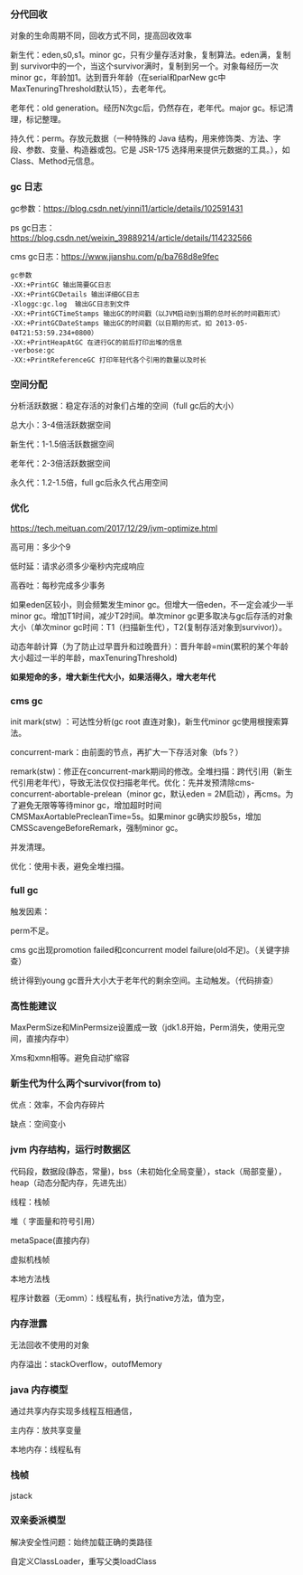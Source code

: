 ### 分代回收

对象的生命周期不同，回收方式不同，提高回收效率

新生代：eden,s0,s1。minor gc，只有少量存活对象，复制算法。eden满，复制到 survivor中的一个，当这个survivor满时，复制到另一个。对象每经历一次minor gc，年龄加1。达到晋升年龄（在serial和parNew gc中MaxTenuringThreshold默认15），去老年代。

老年代：old generation。经历N次gc后，仍然存在，老年代。major gc。标记清理，标记整理。

持久代：perm。存放元数据（一种特殊的 Java 结构，用来修饰类、方法、字段、参数、变量、构造器或包。它是 JSR-175 选择用来提供元数据的工具。），如Class、Method元信息。

### gc 日志

gc参数：https://blog.csdn.net/yinni11/article/details/102591431

ps gc日志：https://blog.csdn.net/weixin_39889214/article/details/114232566

cms gc日志：https://www.jianshu.com/p/ba768d8e9fec

~~~
gc参数
-XX:+PrintGC 输出简要GC日志 
-XX:+PrintGCDetails 输出详细GC日志 
-Xloggc:gc.log  输出GC日志到文件
-XX:+PrintGCTimeStamps 输出GC的时间戳（以JVM启动到当期的总时长的时间戳形式） 
-XX:+PrintGCDateStamps 输出GC的时间戳（以日期的形式，如 2013-05-04T21:53:59.234+0800） 
-XX:+PrintHeapAtGC 在进行GC的前后打印出堆的信息
-verbose:gc
-XX:+PrintReferenceGC 打印年轻代各个引用的数量以及时长
~~~

### 空间分配

分析活跃数据：稳定存活的对象们占堆的空间（full gc后的大小）

总大小：3-4倍活跃数据空间

新生代：1-1.5倍活跃数据空间

老年代：2-3倍活跃数据空间

永久代：1.2-1.5倍，full gc后永久代占用空间

### 优化

https://tech.meituan.com/2017/12/29/jvm-optimize.html

高可用：多少个9

低时延：请求必须多少毫秒内完成响应

高吞吐：每秒完成多少事务

如果eden区较小，则会频繁发生minor gc。但增大一倍eden，不一定会减少一半minor gc。增加T1时间，减少T2时间。单次minor gc更多取决与gc后存活的对象大小（单次minor gc时间：T1（扫描新生代），T2(复制存活对象到survivor)）。

动态年龄计算（为了防止过早晋升和过晚晋升）：晋升年龄=min(累积的某个年龄大小超过一半的年龄，maxTenuringThreshold)

**如果短命的多，增大新生代大小，如果活得久，增大老年代**

### cms gc

init mark(stw) ：可达性分析(gc root 直连对象)，新生代minor gc使用根搜索算法。

concurrent-mark：由前面的节点，再扩大一下存活对象（bfs？）

remark(stw)：修正在concurrent-mark期间的修改。全堆扫描：跨代引用（新生代引用老年代），导致无法仅仅扫描老年代。优化：先并发预清除cms-concurrent-abortable-prelean（minor gc，默认eden = 2M启动），再cms。为了避免无限等等待minor gc，增加超时时间CMSMaxAortablePrecleanTime=5s。如果minor gc确实炒股5s，增加CMSScavengeBeforeRemark，强制minor gc。

并发清理。

优化：使用卡表，避免全堆扫描。

### full gc

触发因素：

perm不足。

cms gc出现promotion failed和concurrent model failure(old不足)。（关键字排查）

统计得到young gc晋升大小大于老年代的剩余空间。主动触发。（代码排查）

### 高性能建议

MaxPermSize和MinPermsize设置成一致（jdk1.8开始，Perm消失，使用元空间，直接内存中）

Xms和xmn相等。避免自动扩缩容

### 新生代为什么两个survivor(from to)

优点：效率，不会内存碎片

缺点：空间变小

### jvm 内存结构，运行时数据区

代码段，数据段(静态，常量)，bss（未初始化全局变量），stack（局部变量），heap（动态分配内存，先进先出）

线程：栈帧

堆（  字面量和符号引用）

metaSpace(直接内存)

虚拟机栈帧

本地方法栈

程序计数器（无omm）：线程私有，执行native方法，值为空，

### 内存泄露

无法回收不使用的对象

内存溢出：stackOverflow，outofMemory

### java 内存模型

通过共享内存实现多线程互相通信，

主内存：放共享变量

本地内存：线程私有

### 栈帧

jstack

### 双亲委派模型

解决安全性问题：始终加载正确的类路径

自定义ClassLoader，重写父类loadClass

